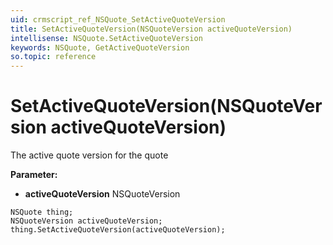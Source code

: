 ```yaml
---
uid: crmscript_ref_NSQuote_SetActiveQuoteVersion
title: SetActiveQuoteVersion(NSQuoteVersion activeQuoteVersion)
intellisense: NSQuote.SetActiveQuoteVersion
keywords: NSQuote, GetActiveQuoteVersion
so.topic: reference
---
```


# SetActiveQuoteVersion(NSQuoteVersion activeQuoteVersion)

The active quote version for the quote

**Parameter:** 
* **activeQuoteVersion** NSQuoteVersion

```crmscript
NSQuote thing;
NSQuoteVersion activeQuoteVersion;
thing.SetActiveQuoteVersion(activeQuoteVersion);
```

